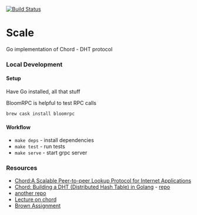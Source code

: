 [![Build Status](https://travis-ci.com/msmedes/scale.svg?branch=master)](https://travis-ci.com/msmedes/scale)

# Scale
Go implementation of Chord - DHT protocol

### Local Development

#### Setup
Have Go installed, all that stuff

BloomRPC is helpful to test RPC calls

```bash
brew cask install bloomrpc
```

#### Workflow
- `make deps` - install dependencies
- `make test` - run tests
- `make serve` - start grpc server

### Resources
- [Chord:A Scalable Peer-to-peer Lookup Protocol for Internet Applications](https://pdos.csail.mit.edu/papers/ton:chord/paper-ton.pdf)
- [Chord: Building a DHT (Distributed Hash Table) in Golang](https://medium.com/techlog/chord-building-a-dht-distributed-hash-table-in-golang-67c3ce17417b) - [repo](https://github.com/arriqaaq/chord)
- [another repo](https://github.com/r-medina/gmaj)
- [Lecture on chord](https://www.youtube.com/watch?v=q29szpcnorA)
- [Brown Assignment](http://cs.brown.edu/courses/cs138/s17/content/projects/chord.pdf)
